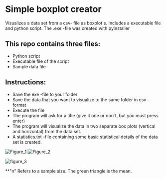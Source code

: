 # Simple boxplot creator
Visualizes a data set from a csv- file as boxplot´s.
Includes a executable file and python script.
The .exe -file was created with pyinstaller
## This repo contains three files:
- Python script
- Executable file of the script
- Sample data file


## Instructions:
+ Save the exe -file to your folder
+ Save the data that you want to visualize to the same folder in csv -format
+ Execute the file
+ The program will ask for a title (give it one or don´t, but you must press enter)
+ The program will visualize the data in two separate box plots (vertical and horizontal) from the data set.
+ A statistics.txt -file containing some basic statistical details of the data set is created.

![Figure_1](https://user-images.githubusercontent.com/50976633/162432955-4a9c3e05-5d5f-4bcd-98c9-032449d77ec4.png)
![Figure_2](https://user-images.githubusercontent.com/50976633/162432971-9b666057-255c-4e2a-87b7-10003edc90f8.png)

![figure_3](https://user-images.githubusercontent.com/50976633/162431205-9e0671ae-40e6-4593-9a02-afc1d053128b.PNG)

**"n" Refers to a sample size. The green triangle is the mean.
